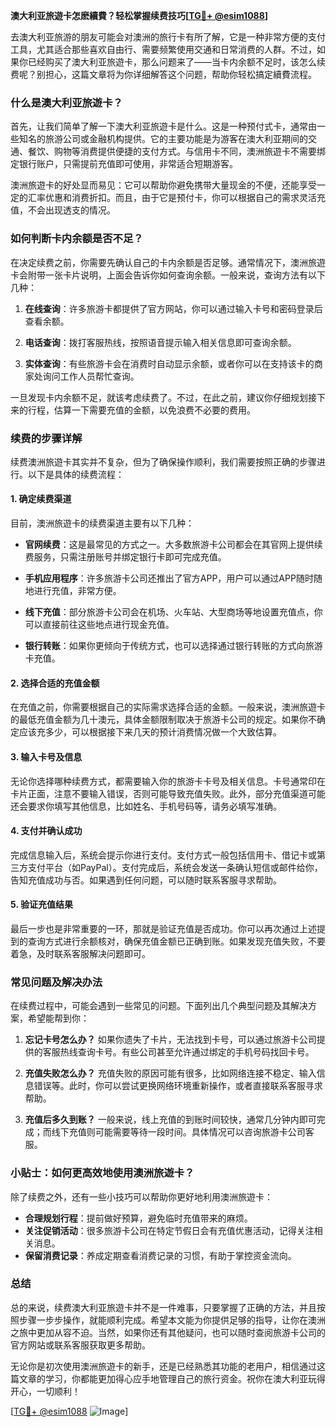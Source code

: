 **澳大利亚旅遊卡怎麽續費？轻松掌握续费技巧[[TG💪+ @esim1088](https://t.me/s/esim1088)]**

去澳大利亚旅游的朋友可能会对澳洲的旅行卡有所了解，它是一种非常方便的支付工具，尤其适合那些喜欢自由行、需要频繁使用交通和日常消费的人群。不过，如果你已经购买了澳大利亚旅遊卡，那么问题来了——当卡内余额不足时，该怎么续费呢？别担心，这篇文章将为你详细解答这个问题，帮助你轻松搞定續費流程。

### 什么是澳大利亚旅遊卡？

首先，让我们简单了解一下澳大利亚旅遊卡是什么。这是一种预付式卡，通常由一些知名的旅游公司或金融机构提供。它的主要功能是为游客在澳大利亚期间的交通、餐饮、购物等消费提供便捷的支付方式。与信用卡不同，澳洲旅遊卡不需要绑定银行账户，只需提前充值即可使用，非常适合短期游客。

澳洲旅遊卡的好处显而易见：它可以帮助你避免携带大量现金的不便，还能享受一定的汇率优惠和消费折扣。而且，由于它是预付卡，你可以根据自己的需求灵活充值，不会出现透支的情况。

### 如何判断卡内余额是否不足？

在决定续费之前，你需要先确认自己的卡内余额是否足够。通常情况下，澳洲旅遊卡会附带一张卡片说明，上面会告诉你如何查询余额。一般来说，查询方法有以下几种：

1. **在线查询**：许多旅游卡都提供了官方网站，你可以通过输入卡号和密码登录后查看余额。
   
2. **电话查询**：拨打客服热线，按照语音提示输入相关信息即可查询余额。

3. **实体查询**：有些旅游卡会在消费时自动显示余额，或者你可以在支持该卡的商家处询问工作人员帮忙查询。

一旦发现卡内余额不足，就该考虑续费了。不过，在此之前，建议你仔细规划接下来的行程，估算一下需要充值的金额，以免浪费不必要的费用。

### 续费的步骤详解

续费澳洲旅遊卡其实并不复杂，但为了确保操作顺利，我们需要按照正确的步骤进行。以下是具体的续费流程：

#### 1. 确定续费渠道

目前，澳洲旅遊卡的续费渠道主要有以下几种：

- **官网续费**：这是最常见的方式之一。大多数旅游卡公司都会在其官网上提供续费服务，只需注册账号并绑定银行卡即可完成充值。
  
- **手机应用程序**：许多旅游卡公司还推出了官方APP，用户可以通过APP随时随地进行充值，非常方便。

- **线下充值**：部分旅游卡公司会在机场、火车站、大型商场等地设置充值点，你可以直接前往这些地点进行现金充值。

- **银行转账**：如果你更倾向于传统方式，也可以选择通过银行转账的方式向旅游卡充值。

#### 2. 选择合适的充值金额

在充值之前，你需要根据自己的实际需求选择合适的金额。一般来说，澳洲旅遊卡的最低充值金额为几十澳元，具体金额限制取决于旅游卡公司的规定。如果你不确定应该充多少，可以根据接下来几天的预计消费情况做一个大致估算。

#### 3. 输入卡号及信息

无论你选择哪种续费方式，都需要输入你的旅游卡卡号及相关信息。卡号通常印在卡片正面，注意不要输入错误，否则可能导致充值失败。此外，部分充值渠道可能还会要求你填写其他信息，比如姓名、手机号码等，请务必填写准确。

#### 4. 支付并确认成功

完成信息输入后，系统会提示你进行支付。支付方式一般包括信用卡、借记卡或第三方支付平台（如PayPal）。支付完成后，系统会发送一条确认短信或邮件给你，告知充值成功与否。如果遇到任何问题，可以随时联系客服寻求帮助。

#### 5. 验证充值结果

最后一步也是非常重要的一环，那就是验证充值是否成功。你可以再次通过上述提到的查询方式进行余额核对，确保充值金额已正确到账。如果发现充值失败，不要着急，及时联系客服解决问题即可。

### 常见问题及解决办法

在续费过程中，可能会遇到一些常见的问题。下面列出几个典型问题及其解决方案，希望能帮到你：

1. **忘记卡号怎么办？**
   如果你遗失了卡片，无法找到卡号，可以通过旅游卡公司提供的客服热线查询卡号。有些公司甚至允许通过绑定的手机号码找回卡号。

2. **充值失败怎么办？**
   充值失败的原因可能有很多，比如网络连接不稳定、输入信息错误等。此时，你可以尝试更换网络环境重新操作，或者直接联系客服寻求帮助。

3. **充值后多久到账？**
   一般来说，线上充值的到账时间较快，通常几分钟内即可完成；而线下充值则可能需要等待一段时间。具体情况可以咨询旅游卡公司客服。

### 小贴士：如何更高效地使用澳洲旅遊卡？

除了续费之外，还有一些小技巧可以帮助你更好地利用澳洲旅遊卡：

- **合理规划行程**：提前做好预算，避免临时充值带来的麻烦。
- **关注促销活动**：很多旅游卡公司在特定节假日会有充值优惠活动，记得关注相关消息。
- **保留消费记录**：养成定期查看消费记录的习惯，有助于掌控资金流向。

### 总结

总的来说，续费澳大利亚旅遊卡并不是一件难事，只要掌握了正确的方法，并且按照步骤一步步操作，就能顺利完成。希望本文能为你提供足够的指导，让你在澳洲之旅中更加从容不迫。当然，如果你还有其他疑问，也可以随时查阅旅游卡公司的官方网站或联系客服获取更多帮助。

无论你是初次使用澳洲旅遊卡的新手，还是已经熟悉其功能的老用户，相信通过这篇文章的学习，你都能更加得心应手地管理自己的旅行资金。祝你在澳大利亚玩得开心，一切顺利！

[[TG💪+ @esim1088](https://t.me/s/esim1088) ![Image](https://i.postimg.cc/4NQfJmqS/Snipaste-2025-05-13-00-14-12.png)]